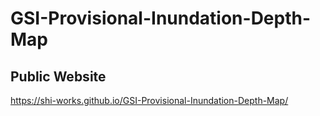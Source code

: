 # GSI-Provisional-Inundation-Depth-Map
## Public Website
https://shi-works.github.io/GSI-Provisional-Inundation-Depth-Map/
